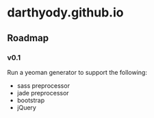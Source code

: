 # darthyody.github.io
## Roadmap
### v0.1
Run a yeoman generator to support the following:
 * sass preprocessor
 * jade preprocessor
 * bootstrap
 * jQuery
